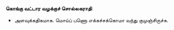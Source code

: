 **கொங்கு வட்டார வழக்குச் சொல்லகராதி**
- அளவுக்கதிகமாக. மொய்ப் பணொ எக்கச்சக்கொமா வந்து குமுஞ்சிருச்சு.

